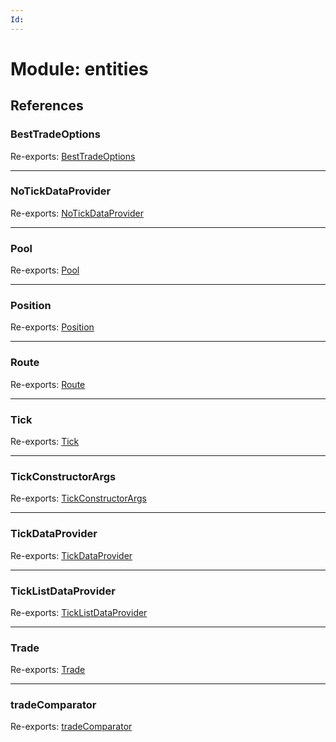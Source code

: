 ```yaml
---
Id: 
---
```


# Module: entities

## References

### BestTradeOptions

Re-exports: [BestTradeOptions](../interfaces/entities_trade.besttradeoptions.md)

___

### NoTickDataProvider

Re-exports: [NoTickDataProvider](../classes/entities_tickdataprovider.notickdataprovider.md)

___

### Pool

Re-exports: [Pool](../classes/entities_pool.pool.md)

___

### Position

Re-exports: [Position](../classes/entities_position.position.md)

___

### Route

Re-exports: [Route](../classes/entities_route.route.md)

___

### Tick

Re-exports: [Tick](../classes/entities_tick.tick.md)

___

### TickConstructorArgs

Re-exports: [TickConstructorArgs](../interfaces/entities_tick.tickconstructorargs.md)

___

### TickDataProvider

Re-exports: [TickDataProvider](../interfaces/entities_tickdataprovider.tickdataprovider.md)

___

### TickListDataProvider

Re-exports: [TickListDataProvider](../classes/entities_ticklistdataprovider.ticklistdataprovider.md)

___

### Trade

Re-exports: [Trade](../classes/entities_trade.trade.md)

___

### tradeComparator

Re-exports: [tradeComparator](../functions/entities_trade.tradecomparator.md)
